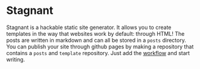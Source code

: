 # Stagnant

Stagnant is a hackable static site generator. It allows you to create templates in the way that websites work by default: through HTML! The posts are written in markdown and can all be stored in a `posts` directory. You can publish your site through github pages by making a repository that contains a `posts` and `template` repository. Just add the [workflow](https://github.com/legoraft/legoraft.github.io/blob/main/.github/workflows/stagnant.yml) and start writing.

